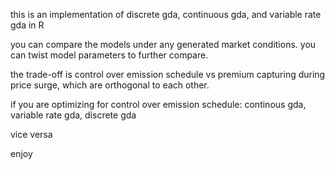 this is an implementation of discrete gda, continuous gda, and variable rate gda in R 

you can compare the models under any generated market conditions. you can twist model parameters to further compare.

the trade-off is control over emission schedule vs premium capturing during price surge, which are orthogonal to each other. 

if you are optimizing for control over emission schedule: continous gda, variable rate gda, discrete gda 

vice versa 

enjoy 
